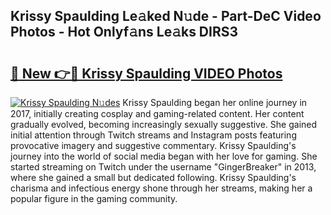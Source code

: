 ## Krissy Spaulding Le𝚊ked N𝚞de - Part-DeC Video Photos - Hot Onlyf𝚊ns Le𝚊ks DIRS3

# <h2><a href="http://ab94374.deff.icu/?id=Krissy+Spaulding">🔗 New 👉🔴 Krissy Spaulding VIDEO Photos</a></h2>

[![Krissy Spaulding N𝚞des](https://i.imgur.com/rIISA9y.gif)](http://ab94374.deff.icu/?id=Krissy+Spaulding)
Krissy Spaulding began her online journey in 2017, initially creating cosplay and gaming-related content. Her content gradually evolved, becoming increasingly sexually suggestive. She gained initial attention through Twitch streams and Instagram posts featuring provocative imagery and suggestive commentary. Krissy Spaulding's journey into the world of social media began with her love for gaming. She started streaming on Twitch under the username "GingerBreaker" in 2013, where she gained a small but dedicated following. Krissy Spaulding's charisma and infectious energy shone through her streams, making her a popular figure in the gaming community.

